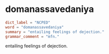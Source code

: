 # domanassavedaniya

``` toml
dict_label = "NCPED"
word = "domanassavedaniya"
summary = "entailing feelings of dejection."
grammar_comment = "mfn."
```

entailing feelings of dejection.

